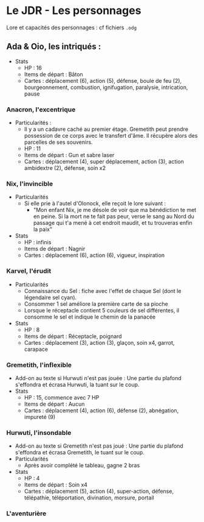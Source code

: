 # Le JDR - Les personnages

Lore et capacités des personnages : cf fichiers `.odg`

## Ada & Oio, les intriqués :
+ Stats
	+ HP : 16
	+ Items de départ : Bâton
	+ Cartes : déplacement (6), action (5), défense, boule de feu (2), bourgeonnement, combustion, ignifugation, paralysie, intrication, pause


### Anacron, l'excentrique
+ Particularités :
	+ Il y a un cadavre caché au premier étage. Gremetith peut prendre possession de ce corps avec le transfert d'âme. Il récupère alors des parcelles de ses souvenirs.
	+ HP : 11
	+ Items de départ : Gun et sabre laser
	+ Cartes : déplacement (4), super déplacement, action (3), action ambidextre (2), défense, soin x2


### Nix, l'invincible
+ Particularités
	+ Si elle prie à l'autel d'Olonock, elle reçoit le lore suivant :
		+ "Mon enfant Nix, je me désole de voir que ma bénédiction te met en peine. Si la mort ne te fait pas peur, verse le sang au Nord du passage qui t'a mené à cet endroit maudit, et tu trouveras enfin la paix"
+ Stats
	+ HP : infinis
	+ Items de départ : Nagnir
	+ Cartes : déplacement (6), action (6), vigueur, inspiration


### Karvel, l'érudit
+ Particularités
	+ Connaissance du Sel : fiche avec l'effet de chaque Sel (dont le légendaire sel cyan).
	+ Consommer 1 sel améliore la première carte de sa pioche
	+ Lorsque le réceptacle contient 5 couleurs de sel différentes, il consomme le sel et indique le chemin de la panacée
+ Stats
	+ HP : 8
	+ Items de départ : Réceptacle, poignard
	+ Cartes : déplacement (3), action (3), glaçon, soin x4, garrot, carapace


### Gremetith, l'inflexible
+ Add-on au texte si Hurwuti n'est pas jouée : Une partie du plafond s'effondra et écrasa Hurwuti, la tuant sur le coup.
+ Stats
	+ HP : 15, commence avec 7 HP
	+ Items de départ : Aucun
	+ Cartes : déplacement (4), action (6), défense (2), abnégation, impureté (9)


### Hurwuti, l'insondable
+ Add-on au texte si Gremetith n'est pas joué : Une partie du plafond s'effondra et écrasa Gremetith, le tuant sur le coup.
+ Particularités
	+ Après avoir complété le tableau, gagne 2 bras
+ Stats
	+ HP : 4
	+ Items de départ : Soin x4
	+ Cartes : déplacement (5), action (4), super-action, défense, télépathie, téléportation, divination, morsure, portail
	

### L'aventurière
